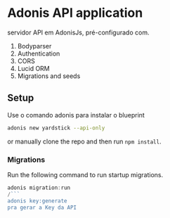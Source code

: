 # Adonis API application

 servidor API em AdonisJs, pré-configurado com.

1. Bodyparser
2. Authentication
3. CORS
4. Lucid ORM
5. Migrations and seeds

## Setup

Use o comando adonis para instalar o blueprint

```bash
adonis new yardstick --api-only
```

or manually clone the repo and then run `npm install`.


### Migrations

Run the following command to run startup migrations.

```js
adonis migration:run
/```
adonis key:generate
pra gerar a Key da API
